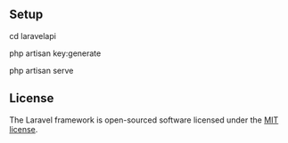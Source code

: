 ## Setup

cd laravelapi

php artisan key:generate

php artisan serve




## License

The Laravel framework is open-sourced software licensed under the [MIT license](https://opensource.org/licenses/MIT).
